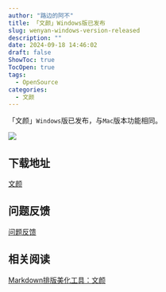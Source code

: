 ```yaml
---
author: "路边的阿不"
title: 「文颜」Windows版已发布
slug: wenyan-windows-version-released
description: ""
date: 2024-09-18 14:46:02
draft: false
ShowToc: true
TocOpen: true
tags:
  - OpenSource
categories:
  - 文颜
---
```

「文颜」`Windows`版已发布，与`Mac`版本功能相同。

![](imgs/posts/2024-09-18-wenyan-windows-version-released/win.webp)

## 下载地址

[文颜](https://yuzhi.tech/wenyan)

## 问题反馈

[问题反馈](https://yuzhi.tech/contact)

## 相关阅读

[Markdown排版美化工具：文颜](https://babyno.top/posts/2024/08/introduce-for-wenyan/)